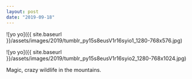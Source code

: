 ```yaml
---
layout: post
date: "2019-09-18"
---
```


![yo yo]({{ site.baseurl }}/assets/images/2019/tumblr_py15s8eusV1r16syio1_1280-768x576.jpg)

![yo yo]({{ site.baseurl }}/assets/images/2019/tumblr_py15s8eusV1r16syio2_1280-768x1024.jpg)

Magic, crazy wildlife in the mountains.
